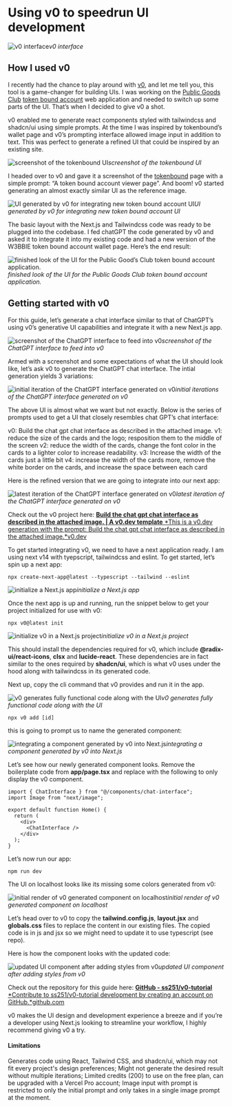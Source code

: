 
# Using v0 to speedrun UI development

![v0 interface](https://i.postimg.cc/tT2ZLqcr/Screenshot-2024-07-14-at-2-08-08-AM.png)*v0 interface*

## How I used v0

I recently had the chance to play around with [v0](https://v0.dev), and let me tell you, this tool is a game-changer for building UIs. I was working on the [Public Goods Club](https://publicgoods.club/) [token bound account](https://pg-club.netlify.app/) web application and needed to switch up some parts of the UI. That’s when I decided to give v0 a shot.

v0 enabled me to generate react components styled with tailwindcss and shadcn/ui using simple prompts. At the time I was inspired by tokenbound’s wallet page and v0’s prompting interface allowed image input in addition to text. This was perfect to generate a refined UI that could be inspired by an existing site.

![screenshot of the tokenbound UI](https://cdn-images-1.medium.com/max/4804/1*xJy_ynWnZXY6OS9A6H3jdQ.png)*screenshot of the tokenbound UI*

I headed over to v0 and gave it a screenshot of the [tokenbound](https://tokenbound.org/) page with a simple prompt: “A token bound account viewer page”. And boom! v0 started generating an almost exactly similar UI as the reference image.

![UI generated by v0 for integrating new token bound account UI](https://cdn-images-1.medium.com/max/4808/1*OKj0CLeJg7dCJeegMBptuw.png)*UI generated by v0 for integrating new token bound account UI*

The basic layout with the Next.js and Tailwindcss code was ready to be plugged into the codebase. I fed chatGPT the code generated by v0 and asked it to integrate it into my existing code and had a new version of the W3BBIE token bound account wallet page. Here’s the end result:

![finished look of the UI for the Public Good’s Club token bound account application.](https://cdn-images-1.medium.com/max/4828/1*zHQCAcxuRaIgxXo9GbcN5A.png)*finished look of the UI for the Public Goods Club token bound account application.*

## Getting started with v0

For this guide, let’s generate a chat interface similar to that of ChatGPT’s using v0’s generative UI capabilities and integrate it with a new Next.js app.

![screenshot of the ChatGPT interface to feed into v0](https://cdn-images-1.medium.com/max/3792/1*jtRUpbx3LO6K4VNI3Ecd2w.png)*screenshot of the ChatGPT interface to feed into v0*

Armed with a screenshot and some expectations of what the UI should look like, let’s ask v0 to generate the ChatGPT chat interface. The intial generation yields 3 variations:

![initial iteration of the ChatGPT interface generated on v0](https://cdn-images-1.medium.com/max/4816/1*ji0ZFu0X5k7iEoEEc-M0Fw.png)*initial iterations of the ChatGPT interface generated on v0*

The above UI is almost what we want but not exactly. Below is the series of prompts used to get a UI that closely resembles chat GPT’s chat interface:

v0: Build the chat gpt chat interface as described in the attached image.
v1: reduce the size of the cards and the logo; resposition them to the middle of the screen
v2: reduce the width of the cards, change the font color in the cards to a lighter color to increase readability.
v3: Increase the width of the cards just a little bit
v4: increase the width of the cards more, remove the white border on the cards, and increase the space between each card

Here is the refined version that we are going to integrate into our next app:

![latest iteration of the ChatGPT interface generated on v0](https://cdn-images-1.medium.com/max/4816/1*ew9zyKZ8Pw4Lfz3Sn2YT8w.png)*latest iteration of the ChatGPT interface generated on v0*

Check out the v0 project here:
[**Build the chat gpt chat interface as described in the attached image. | A v0.dev template**
*This is a v0.dev generation with the prompt: Build the chat gpt chat interface as described in the attached image.*v0.dev](https://v0.dev/r/iG1EYTkT93X)

To get started integrating v0, we need to have a next application ready. I am using next v14 with tyepscript, tailwindcss and eslint. To get started, let’s spin up a next app:

    npx create-next-app@latest --typescript --tailwind --eslint

![initialize a Next.js app](https://cdn-images-1.medium.com/max/2084/1*Y5rbK7b1L9I9ScBb9-Ysng.png)*initialize a Next.js app*

Once the next app is up and running, run the snippet below to get your project initialized for use with v0:

    npx v0@latest init

![initialize v0 in a Next.js project](https://cdn-images-1.medium.com/max/2284/1*ckeijj55MUtLXSUd2YWgfg.png)*initialize v0 in a Next.js project*

This should install the dependencies required for v0, which include **@radix-ui/react-icons**, **clsx** and **lucide-react**. These dependencies are in fact similar to the ones required by **shadcn/ui**, which is what v0 uses under the hood along with tailwindcss in its generated code.

Next up, copy the cli command that v0 provides and run it in the app.

![v0 generates fully functional code along with the UI](https://cdn-images-1.medium.com/max/4812/1*QyT--_1e9GkpvF-5c5_t6g.png)*v0 generates fully functional code along with the UI*

    npx v0 add [id]

this is going to prompt us to name the generated component:

![integrating a component generated by v0 into Next.js](https://cdn-images-1.medium.com/max/4080/1*xkBWu5Inft_OKljUPSD7LA.png)*integrating a component generated by v0 into Next.js*

Let’s see how our newly generated component looks. Remove the boilerplate code from **app/page.tsx** and replace with the following to only display the v0 component.

    import { ChatInterface } from "@/components/chat-interface";
    import Image from "next/image";
    
    export default function Home() {
      return (
        <div>
          <ChatInterface />
        </div>
      );
    }

Let’s now run our app:

    npm run dev

The UI on localhost looks like its missing some colors generated from v0:

![initial render of v0 generated component on localhost](https://cdn-images-1.medium.com/max/4820/1*hU98u97htNk8UdDZf5OxtQ.png)*initial render of v0 generated component on localhost*

Let’s head over to v0 to copy the **tailwind.config.js**, **layout.jsx** and **globals.css** files to replace the content in our existing files. The copied code is in js and jsx so we might need to update it to use typescript (see repo).

Here is how the component looks with the updated code:

![updated UI component after adding styles from v0](https://cdn-images-1.medium.com/max/4820/1*h5AYbuJlFXIQ5Hk3yUhjIQ.png)*updated UI component after adding styles from v0*

Check out the repository for this guide here:
[**GitHub - ss251/v0-tutorial**
*Contribute to ss251/v0-tutorial development by creating an account on GitHub.*github.com](https://github.com/ss251/v0-tutorial)

v0 makes the UI design and development experience a breeze and if you’re a developer using Next.js looking to streamline your workflow, I highly recommend giving v0 a try.

#### Limitations
Generates code using React, Tailwind CSS, and shadcn/ui, which may not fit every project's design preferences; Might not generate the desired result without multiple iterations; Limited credits (200) to use on the free plan, can be upgraded with a Vercel Pro account; Image input with prompt is restricted to only the initial prompt and only takes in a single image prompt at the moment.
